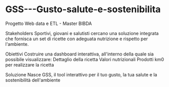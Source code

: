 # GSS---Gusto-salute-e-sostenibilita
Progetto Web data e ETL - Master BIBDA 

Stakeholders
Sportivi, giovani e salutisti cercano una soluzione integrata che fornisca un set di ricette con adeguata nutrizione e rispetto per l'ambiente.

Obiettivi
Costruire una dashboard interattiva, all'interno della quale sia possibile visualizzare:
Dettaglio della ricetta 
Valori nutrizionali
Prodotti km0 per realizzare la ricetta

Soluzione
Nasce GSS, il tool interattivo per il tuo gusto, la tua salute e la sostenibilità dell'ambiente
